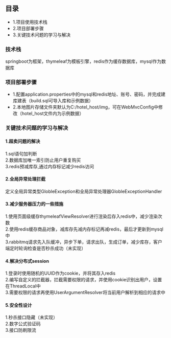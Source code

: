 ## 目录
* 1.项目使用技术栈
* 2.项目部署步骤
* 3.关键技术问题的学习与解决

### 技术栈
springboot为框架，thymeleaf为模板引擎，redis作为缓存数据库，mysql作为数据库
### 项目部署步骤
* 1.配置application.properties中的mysql和redis地址、账号、密码，并完成建库建表（build.sql可导入库和示例数据）
* 2.本地图片存储文件夹默认为C:/hotel_host/img，可在WebMvcConfig中修改（hotel_host文件内为示例数据）
### 关键技术问题的学习与解决
#### 1.超卖问题的解决
1.sql语句加判断<br>
2.数据库加唯一索引防止用户重复购买<br>
3.redis预减库存,通过内存标记减少redis访问<br>
#### 2.全局异常处理拦截
定义全局异常类型GlobleException和全局异常处理器GlobleExceptionHandler<br>
#### 3.减少服务器压力的一些措施
1.使用页面级缓存thymeleafViewResolver进行渲染后存入redis中，减少渲染次数<br>
2.使用redis缓存商品对象，减库存先减内存标记再减redis，最后才更新到mysql中<br>
3.rabbitmq请求先入队缓冲，异步下单，请求出队，生成订单，减少库存，客户端定时轮询检查是否秒杀成功（未实现）<br>
#### 4.解决分布式session
1.登录时使用随机的UUID作为cookie，并将其存入redis<br>
2.编写自定义的拦截器，拦截需要权限的请求，并使用cookie识别出用户，设置在ThreadLocal中<br>
3.需要权限的请求再使用UserArgumentResolver将当前用户解析到相应的请求中<br>
#### 5.安全性设计
1.秒杀接口隐藏（未实现）<br>
2.数字公式验证码<br>
3.接口防刷限流<br>
